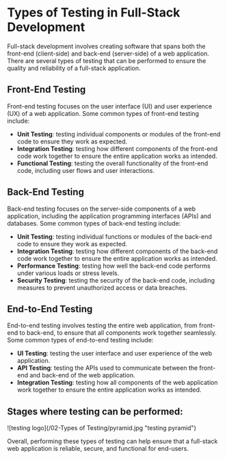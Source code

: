# Types of Testing in Full-Stack Development

Full-stack development involves creating software that spans both the front-end (client-side) and back-end (server-side) of a web application. There are several types of testing that can be performed to ensure the quality and reliability of a full-stack application.

## Front-End Testing

Front-end testing focuses on the user interface (UI) and user experience (UX) of a web application. Some common types of front-end testing include:

- **Unit Testing**: testing individual components or modules of the front-end code to ensure they work as expected.
- **Integration Testing**: testing how different components of the front-end code work together to ensure the entire application works as intended.
- **Functional Testing**: testing the overall functionality of the front-end code, including user flows and user interactions.

## Back-End Testing

Back-end testing focuses on the server-side components of a web application, including the application programming interfaces (APIs) and databases. Some common types of back-end testing include:

- **Unit Testing**: testing individual functions or modules of the back-end code to ensure they work as expected.
- **Integration Testing**: testing how different components of the back-end code work together to ensure the entire application works as intended.
- **Performance Testing**: testing how well the back-end code performs under various loads or stress levels.
- **Security Testing**: testing the security of the back-end code, including measures to prevent unauthorized access or data breaches.

## End-to-End Testing

End-to-end testing involves testing the entire web application, from front-end to back-end, to ensure that all components work together seamlessly. Some common types of end-to-end testing include:

- **UI Testing**: testing the user interface and user experience of the web application.
- **API Testing**: testing the APIs used to communicate between the front-end and back-end of the web application.
- **Integration Testing**: testing how all components of the web application work together to ensure the entire application works as intended.



## Stages where testing can be performed:

![testing logo](/02-Types of Testing/pyramid.jpg "testing pyramid")


Overall, performing these types of testing can help ensure that a full-stack web application is reliable, secure, and functional for end-users.